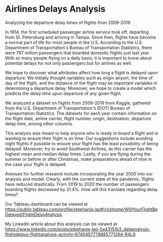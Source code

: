 # Airlines Delays Analysis 
Analyzing the departure delay times of flights from 2009-2019

In 1914, the first scheduled passenger airline service took off, departing from St. Petersburg and arriving in Tampa. Since then, flights have become a normal part of life for most people in the U.S. According to the U.S. Department of Transportation's Bureau of Transportation Statistics, there were 797 million passengers that boarded domestic flights just last year. With so many people flying on a daily basis, it is important to know about potential delays for not only passengers but for airlines as well.

We hope to discover what attributes affect how long a flight is delayed upon departure. We initially thought variables such as origin airport, the time of day of the flight, and the distance of the flight may be important variables in determining a departure delay. Moreover, we hope to create a model which predicts the delay time upon departure of any given flight.

We analyzed a dataset on flights from 2009-2019 from Kaggle, gathered from the U.S. Department of Transportation's (DOT) Bureau of Transportation Statistics. The datasets for each year contain information on the flight date, airline carrier, flight number, origin, destination, departure delay time, among other columns.

This analysis was meant to help anyone who is ready to board a flight and is wanting to ensure their flight is on time. Our suggestions include avoiding night flights if possible to ensure your flight has the least possibility of being delayed. Moreover, try to avoid Southwest Airlines, as this carrier has the highest mean and median delay times. Lastly, if you are flying during the summer or before or after Christmas, make preparations ahead of time in the case your flight is delayed.

Avenues for further research include incorporating the year 2020 into our analysis and model. Clearly, with the current state of the pandemic, flights have reduced drastically. From 2019 to 2020 the number of passengers boarding flights decreased by 31.4%. How will this translate regarding delay times?

Our Tableau dashboard can be viewed at https://public.tableau.com/profile/stephanie.lao#!/vizhome/WillYourFlightBeDelayed/FlightDelayAnalysis.

My LinkedIn article about this analysis can be viewed at https://www.linkedin.com/posts/stephanie-lao-5a43151b3_dataanalysis-flightdelays-flightanalysis-activity-6740457778885771264-R4L9.
